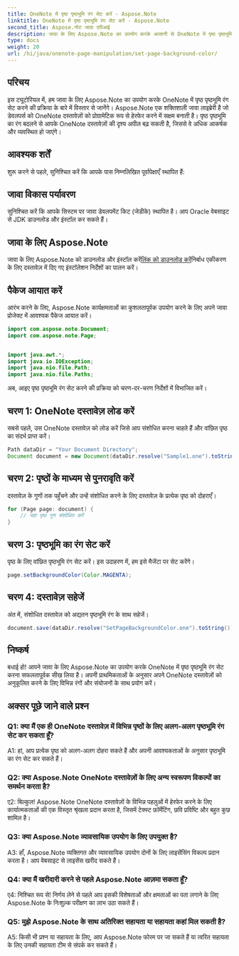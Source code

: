 ```yaml
---
title: OneNote में पृष्ठ पृष्ठभूमि रंग सेट करें - Aspose.Note
linktitle: OneNote में पृष्ठ पृष्ठभूमि रंग सेट करें - Aspose.Note
second_title: Aspose.नोट जावा एपीआई
description: जावा के लिए Aspose.Note का उपयोग करके आसानी से OneNote में पृष्ठ पृष्ठभूमि रंग सेट करना सीखें। इस सरल ट्यूटोरियल के साथ अपने दस्तावेज़ों की दृश्य अपील बढ़ाएँ।
type: docs
weight: 20
url: /hi/java/onenote-page-manipulation/set-page-background-color/
---
```

## परिचय

इस ट्यूटोरियल में, हम जावा के लिए Aspose.Note का उपयोग करके OneNote में पृष्ठ पृष्ठभूमि रंग सेट करने की प्रक्रिया के बारे में विस्तार से जानेंगे। Aspose.Note एक शक्तिशाली जावा लाइब्रेरी है जो डेवलपर्स को OneNote दस्तावेज़ों को प्रोग्रामेटिक रूप से हेरफेर करने में सक्षम बनाती है। पृष्ठ पृष्ठभूमि का रंग बदलने से आपके OneNote दस्तावेज़ों की दृश्य अपील बढ़ सकती है, जिससे वे अधिक आकर्षक और व्यवस्थित हो जाएंगे।

## आवश्यक शर्तें

शुरू करने से पहले, सुनिश्चित करें कि आपके पास निम्नलिखित पूर्वापेक्षाएँ स्थापित हैं:

## जावा विकास पर्यावरण

सुनिश्चित करें कि आपके सिस्टम पर जावा डेवलपमेंट किट (जेडीके) स्थापित है। आप Oracle वेबसाइट से JDK डाउनलोड और इंस्टॉल कर सकते हैं।

## जावा के लिए Aspose.Note

 जावा के लिए Aspose.Note को डाउनलोड और इंस्टॉल करें[लिंक को डाउनलोड करें](https://releases.aspose.com/note/java/)निर्बाध एकीकरण के लिए दस्तावेज़ में दिए गए इंस्टॉलेशन निर्देशों का पालन करें।

## पैकेज आयात करें

आरंभ करने के लिए, Aspose.Note कार्यक्षमताओं का कुशलतापूर्वक उपयोग करने के लिए अपने जावा प्रोजेक्ट में आवश्यक पैकेज आयात करें।

```java
import com.aspose.note.Document;
import com.aspose.note.Page;


import java.awt.*;
import java.io.IOException;
import java.nio.file.Path;
import java.nio.file.Paths;
```

अब, आइए पृष्ठ पृष्ठभूमि रंग सेट करने की प्रक्रिया को चरण-दर-चरण निर्देशों में विभाजित करें।

## चरण 1: OneNote दस्तावेज़ लोड करें

सबसे पहले, उस OneNote दस्तावेज़ को लोड करें जिसे आप संशोधित करना चाहते हैं और वांछित पृष्ठ का संदर्भ प्राप्त करें।

```java
Path dataDir = "Your Document Directory";
Document document = new Document(dataDir.resolve("Sample1.one").toString());
```

## चरण 2: पृष्ठों के माध्यम से पुनरावृति करें

दस्तावेज़ के गुणों तक पहुँचने और उन्हें संशोधित करने के लिए दस्तावेज़ के प्रत्येक पृष्ठ को दोहराएँ।

```java
for (Page page: document) {
    // यहां पृष्ठ गुण संशोधित करें
}
```

## चरण 3: पृष्ठभूमि का रंग सेट करें

पृष्ठ के लिए वांछित पृष्ठभूमि रंग सेट करें। इस उदाहरण में, हम इसे मैजेंटा पर सेट करेंगे।

```java
page.setBackgroundColor(Color.MAGENTA);
```

## चरण 4: दस्तावेज़ सहेजें

अंत में, संशोधित दस्तावेज़ को अद्यतन पृष्ठभूमि रंग के साथ सहेजें।

```java
document.save(dataDir.resolve("SetPageBackgroundColor.one").toString());
```

## निष्कर्ष

बधाई हो! आपने जावा के लिए Aspose.Note का उपयोग करके OneNote में पृष्ठ पृष्ठभूमि रंग सेट करना सफलतापूर्वक सीख लिया है। अपनी प्राथमिकताओं के अनुसार अपने OneNote दस्तावेज़ों को अनुकूलित करने के लिए विभिन्न रंगों और संयोजनों के साथ प्रयोग करें।

## अक्सर पूछे जाने वाले प्रश्न

### Q1: क्या मैं एक ही OneNote दस्तावेज़ में विभिन्न पृष्ठों के लिए अलग-अलग पृष्ठभूमि रंग सेट कर सकता हूँ?

A1: हां, आप प्रत्येक पृष्ठ को अलग-अलग दोहरा सकते हैं और अपनी आवश्यकताओं के अनुसार पृष्ठभूमि का रंग सेट कर सकते हैं।

### Q2: क्या Aspose.Note OneNote दस्तावेज़ों के लिए अन्य स्वरूपण विकल्पों का समर्थन करता है?

ए2: बिल्कुल! Aspose.Note OneNote दस्तावेज़ों के विभिन्न पहलुओं में हेरफेर करने के लिए कार्यात्मकताओं की एक विस्तृत श्रृंखला प्रदान करता है, जिसमें टेक्स्ट फ़ॉर्मेटिंग, छवि प्रविष्टि और बहुत कुछ शामिल है।

### Q3: क्या Aspose.Note व्यावसायिक उपयोग के लिए उपयुक्त है?

A3: हाँ, Aspose.Note व्यक्तिगत और व्यावसायिक उपयोग दोनों के लिए लाइसेंसिंग विकल्प प्रदान करता है। आप वेबसाइट से लाइसेंस खरीद सकते हैं।

### Q4: क्या मैं खरीदारी करने से पहले Aspose.Note आज़मा सकता हूँ?

ए4: निश्चित रूप से! निर्णय लेने से पहले आप इसकी विशेषताओं और क्षमताओं का पता लगाने के लिए Aspose.Note के निःशुल्क परीक्षण का लाभ उठा सकते हैं।

### Q5: मुझे Aspose.Note के साथ अतिरिक्त सहायता या सहायता कहां मिल सकती है?

A5: किसी भी प्रश्न या सहायता के लिए, आप Aspose.Note फोरम पर जा सकते हैं या त्वरित सहायता के लिए उनकी सहायता टीम से संपर्क कर सकते हैं।